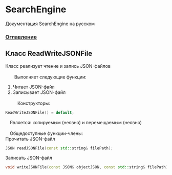 
# SearchEngine
Документация SearchEngine на русском

### [Оглавление](../index.md)

## Класс ReadWriteJSONFile
Класс реализует чтение и запись JSON-файлов\
\
&emsp;&emsp;Выполняет следующие функции:
		
1. Читает JSON-файл
2. Записывает JSON-файл\
\
&emsp;Конструкторы:
```cpp
ReadWriteJSONFile() = default;
```
&emsp;Является: копируемым (неявно) и перемещаемым (неявно)\
\
&emsp;Общедоступные функции-члены:\
Прочитать JSON-файл
```cpp
JSON readJSONFile(const std::string& filePath);
```
Записать JSON-файл
```cpp
void writeJSONFile(const JSON& objectJSON, const std::string& filePath);
```
